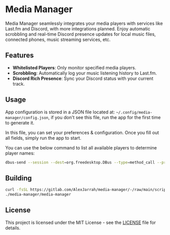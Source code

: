 # Media Manager

Media Manager seamlessly integrates your media players with services like Last.fm and Discord, with more integrations planned. Enjoy automatic scrobbling and real-time Discord presence updates for local music files, connected phones, music streaming services, etc.

## Features

- **Whitelisted Players**: Only monitor specified media players.
- **Scrobbling**: Automatically log your music listening history to Last.fm.
- **Discord Rich Presence**: Sync your Discord status with your current track.

## Usage

App configuration is stored in a JSON file located at: `~/.config/media-manager/config.json`, if you don't see this file, run the app for the first time to generate it.

In this file, you can set your preferences & configuration. Once you fill out all fields, simply run the app to start.

You can use the below command to list all available players to determine player names:

```bash
dbus-send --session --dest=org.freedesktop.DBus --type=method_call --print-reply /org/freedesktop/DBus org.freedesktop.DBus.ListNames | grep 'string "org.mpris.' | awk -F'"' '{print $2}'
```

## Building

```bash
curl -fsSL https://gitlab.com/AlexJarrah/media-manager/-/raw/main/scripts/build.sh | sh
./media-manager/media-manager
```

## License

This project is licensed under the MIT License - see the [LICENSE](https://gitlab.com/AlexJarrah/media-manager/-/blob/main/LICENSE) file for details.
